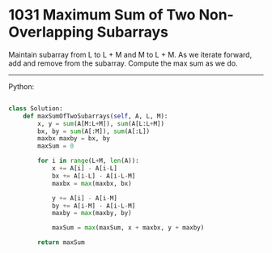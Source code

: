 # 1031 Maximum Sum of Two Non-Overlapping Subarrays

Maintain subarray from L to L + M and M to L + M. As we iterate forward, add
and remove from the subarray. Compute the max sum as we do.

---

Python:

```python

class Solution:
    def maxSumOfTwoSubarrays(self, A, L, M):
        x, y = sum(A[M:L+M]), sum(A[L:L+M])
        bx, by = sum(A[:M]), sum(A[:L])
        maxbx maxby = bx, by
        maxSum = 0

        for i in range(L+M, len(A)):
            x += A[i] - A[i-L] 
            bx += A[i-L] - A[i-L-M]
            maxbx = max(maxbx, bx)

            y += A[i] - A[i-M]
            by += A[i-M] - A[i-L-M]
            maxby = max(maxby, by)

            maxSum = max(maxSum, x + maxbx, y + maxby)

        return maxSum
```
